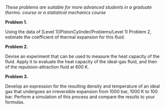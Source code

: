 

*These problems are suitable for more advanced students in a graduate thermo. course or a statistical mechanics course*

**Problem 1.**

Using the data of [Level 1](PistonCylinder/Problems/Level 1) Problem 2, estimate the coefficient of thermal expansion for this fluid. 

**Problem 2.**

Devise an experiment that can be used to measure the heat capacity of the fluid. Apply it to evaluate the heat capacity of the ideal-gas fluid, and then of the repulsion-attraction fluid at 600 K.

**Problem 3.**

Develop an expression for the resulting density and temperature of an ideal gas that undergoes an irreversible expansion from 1000 bar, 1000 K to 100 bar. Perform a simulation of this process and compare the results to your formulas.